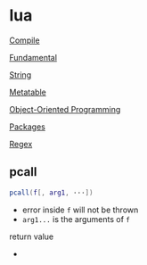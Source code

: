# lua

[Compile]()

[Fundamental](lua-fundamental.md)

[String](lua-string.md)

[Metatable](lua-metatable.md)

[Object-Oriented Programming](lua-object-oriented-programming.md)

[Packages](lua-packages.md)

[Regex](lua-regex.md)

## pcall

```lua
pcall(f[, arg1, ···])
```

- error inside `f` will not be thrown
- `arg1...` is the arguments of `f`

return value

- 
